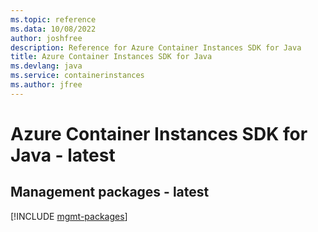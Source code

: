 ```yaml
---
ms.topic: reference
ms.data: 10/08/2022
author: joshfree
description: Reference for Azure Container Instances SDK for Java
title: Azure Container Instances SDK for Java
ms.devlang: java
ms.service: containerinstances
ms.author: jfree
---
```

# Azure Container Instances SDK for Java - latest

## Management packages - latest
[!INCLUDE [mgmt-packages](container-instances-mgmt-index.md)]